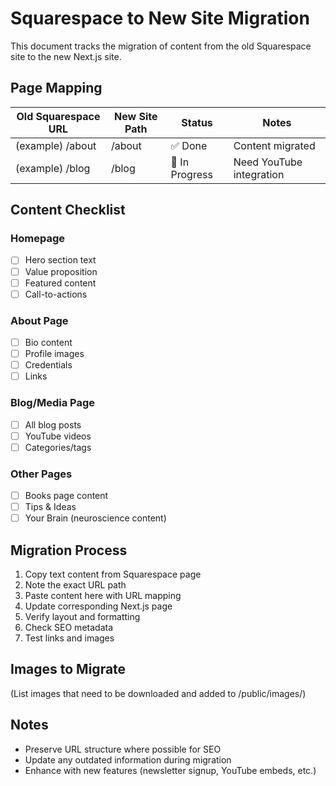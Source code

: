 # Squarespace to New Site Migration

This document tracks the migration of content from the old Squarespace site to the new Next.js site.

## Page Mapping

| Old Squarespace URL | New Site Path | Status | Notes |
|---------------------|---------------|--------|-------|
| (example) /about    | /about        | ✅ Done | Content migrated |
| (example) /blog     | /blog         | 🔄 In Progress | Need YouTube integration |

## Content Checklist

### Homepage
- [ ] Hero section text
- [ ] Value proposition
- [ ] Featured content
- [ ] Call-to-actions

### About Page
- [ ] Bio content
- [ ] Profile images
- [ ] Credentials
- [ ] Links

### Blog/Media Page
- [ ] All blog posts
- [ ] YouTube videos
- [ ] Categories/tags

### Other Pages
- [ ] Books page content
- [ ] Tips & Ideas
- [ ] Your Brain (neuroscience content)

## Migration Process

1. Copy text content from Squarespace page
2. Note the exact URL path
3. Paste content here with URL mapping
4. Update corresponding Next.js page
5. Verify layout and formatting
6. Check SEO metadata
7. Test links and images

## Images to Migrate

(List images that need to be downloaded and added to /public/images/)

## Notes

- Preserve URL structure where possible for SEO
- Update any outdated information during migration
- Enhance with new features (newsletter signup, YouTube embeds, etc.)
